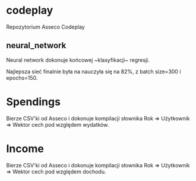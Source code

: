 # codeplay
Repozytorium Asseco Codeplay


## neural_network

Neural network dokonuje końcowej ~klasyfikacji~ regresji.

Najlepsza sieć finalnie była na nauczyła się na 82%, z batch size=300 i epochs=150.

# Spendings  

Bierze CSV'ki od Asseco i dokonuje kompilacji słownika
Rok => Użytkownik => Wektor cech pod względem wydatków.

# Income

Bierze CSV'ki od Asseco i dokonuje kompilacji słownika
Rok => Użytkownik => Wektor cech pod względem dochodu.


 
